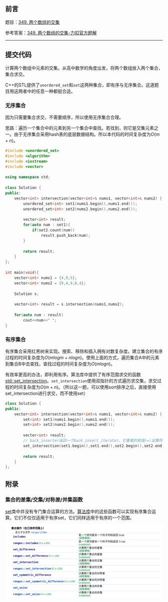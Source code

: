 ## 前言

题目：[349. 两个数组的交集](https://leetcode-cn.com/problems/intersection-of-two-arrays/)

参考答案：[349. 两个数组的交集-力扣官方题解](https://leetcode-cn.com/problems/intersection-of-two-arrays/solution/liang-ge-shu-zu-de-jiao-ji-by-leetcode-solution/)

---

## 提交代码

计算两个数组中元素的交集。从高中数学的角度出发，将两个数组放入两个集合，集合求交。

C++的STL提供了`unordered_set`和`set`这两种集合，即有序与无序集合。这道题目用这两者中的任意一种都挺合适。

### 无序集合

因为只需要集合求交，不需要顺序，所以使用无序集合合理。

思路：遍历一个集合中的元素到另一个集合中查找。若找到，则它是交集元素之一。由于无序集合采用hash表的底层数据结构。所以本代码的时间复杂度为$O(m+n)$。

```c++
#include <unordered_set>
#include <algorithm>
#include <iostream>
#include <vector>

using namespace std;

class Solution {
public:
    vector<int> intersection(vector<int>& nums1, vector<int>& nums2) {
        unordered_set<int> set1(nums1.begin(),nums1.end());
        unordered_set<int> set2(nums2.begin(),nums2.end());

        vector<int> result;
        for(auto num : set1){
            if(set2.count(num))
                result.push_back(num);
        }

        return result;
    }
};

int main(void){
    vector<int> nums1 = {4,9,5};
    vector<int> nums2 = {9,4,9,8,4};

    Solution s;
    
    vector<int> result = s.intersection(nums1,nums2);

    for(auto num : result)
        cout<<num<<" ";
}
```

### 有序集合

有序集合采用红黑树来实现。搜索、移除和插入拥有对数复杂度。建立集合的有序过程的时间复杂度为$O(mlogm+nlogn)$。使用上面的方式，遍历集合A中的元素到集合B中去查找，查找过程的时间复杂度为$O(mlogn)$。

有效率更高的办法，即利用有序。算法库中提供了有序范围求交的函数[std::set_intersection](https://zh.cppreference.com/w/cpp/algorithm/set_intersection)。`set_intersection`使用双指针的方式遍历求交集，求交过程的时间复杂度为$O(m+n)$。（所以这一题，可以使用sort排序之后，直接使用set_intersection进行求交，而不使用set）

```c++
class Solution {
public:
    vector<int> intersection(vector<int>& nums1, vector<int>& nums2) {
        set<int> set1(nums1.begin(),nums1.end());
        set<int> set2(nums2.begin(),nums2.end());

        vector<int> result;
        // back_inserter返回一个back_insert_iterator。它重载的赋值(=)运算符。当对其调用赋值运算符的时候，调用容器的push_bach方法
        set_intersection(set1.begin(),set1.end(),set2.begin(),set2.end(),back_inserter(result));

        return result;
    }
};
```

## 附录

### 集合的差集/交集/对称差/并集函数

[set](https://zh.cppreference.com/w/cpp/container/set)类中并没有专门集合运算的方法。[算法库](https://zh.cppreference.com/w/cpp/algorithm)中的这些函数可以实现有序集合运算。它们不仅仅适用于有序set，它们同样适用于有序的一个范围。

![集合操作](349_两个数组的交集.assets/集合操作.png) 

